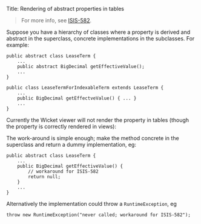 Title: Rendering of abstract properties in tables

[//]: # (content copied to _user-guide_more-advanced_tips-n-tricks_render-all-properties-in-tables)

> For more info, see [ISIS-582](https://issues.apache.org/jira/browse/ISIS-582).

Suppose you have a hierarchy of classes where a property is derived and abstract in the superclass, concrete implementations in the subclasses.  For example:

    public abstract class LeaseTerm {
        ...
        public abstract BigDecimal getEffectiveValue(); 
        ...
    }
    
    public class LeaseTermForIndexableTerm extends LeaseTerm {
        ...
        public BigDecimal getEffectveValue() { ... }
        ...
    }

Currently the Wicket viewer will not render the property in tables (though the property is correctly rendered in views):

The work-around is simple enough; make the method concrete in the superclass and return a dummy implementation, eg:

    public abstract class LeaseTerm {
        ...
        public BigDecimal getEffectiveValue() {
            // workaround for ISIS-582
            return null;
        }
        ...
    }

Alternatively the implementation could throw a `RuntimeException`, eg 

    throw new RuntimeException("never called; workaround for ISIS-582");
    

